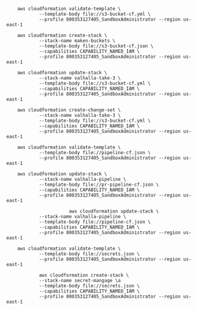         aws cloudformation validate-template \
                --template-body file://s3-bucket-cf.yml \
                --profile 800353127405_SandboxAdministrator --region us-east-1

        aws cloudformation create-stack \
                --stack-name maken-buckets \
                --template-body file://s3-bucket-cf.json \
                --capabilities CAPABILITY_NAMED_IAM \
                --profile 800353127405_SandboxAdministrator --region us-east-1

        aws cloudformation update-stack \
                --stack-name valhalla-take-3 \
                --template-body file://s3-bucket-cf.yml \
                --capabilities CAPABILITY_NAMED_IAM \
                --profile 800353127405_SandboxAdministrator --region us-east-1

        aws cloudformation create-change-set \
                --stack-name valhalla-take-3 \
                --template-body file://s3-bucket-cf.yml \
                --capabilities CAPABILITY_NAMED_IAM \
                --profile 800353127405_SandboxAdministrator --region us-east-1

        aws cloudformation validate-template \
                --template-body file://pipeline-cf.json \
                --profile 800353127405_SandboxAdministrator --region us-east-1

        aws cloudformation update-stack \
                --stack-name valhalla-pipeline \
                --template-body file://pr-pipeline-cf.json \
                --capabilities CAPABILITY_NAMED_IAM \
                --profile 800353127405_SandboxAdministrator --region us-east-1

                           aws cloudformation update-stack \
                --stack-name valhalla-pipeline \
                --template-body file://pipeline-cf.json \
                --capabilities CAPABILITY_NAMED_IAM \
                --profile 800353127405_SandboxAdministrator --region us-east-1

        aws cloudformation validate-template \
                --template-body file://secrets.json \
                --profile 800353127405_SandboxAdministrator --region us-east-1

                aws cloudformation create-stack \
                --stack-name secret-mangage \a
                --template-body file://secrets.json \
                --capabilities CAPABILITY_NAMED_IAM \
                --profile 800353127405_SandboxAdministrator --region us-east-1
